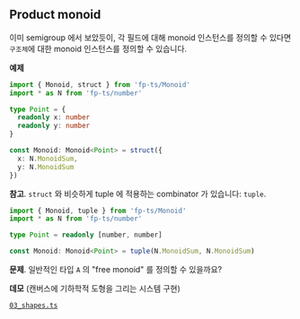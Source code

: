 ## Product monoid

이미 semigroup 에서 보았듯이, 각 필드에 대해 monoid 인스턴스를 정의할 수 있다면 `구조체`에 대한 monoid 인스턴스를 정의할 수 있습니다.

**예제**

```typescript
import { Monoid, struct } from 'fp-ts/Monoid'
import * as N from 'fp-ts/number'

type Point = {
  readonly x: number
  readonly y: number
}

const Monoid: Monoid<Point> = struct({
  x: N.MonoidSum,
  y: N.MonoidSum
})
```

**참고**. `struct` 와 비슷하게 tuple 에 적용하는 combinator 가 있습니다: `tuple`.

```typescript
import { Monoid, tuple } from 'fp-ts/Monoid'
import * as N from 'fp-ts/number'

type Point = readonly [number, number]

const Monoid: Monoid<Point> = tuple(N.MonoidSum, N.MonoidSum)
```

**문제**. 일반적인 타입 `A` 의 "free monoid" 를 정의할 수 있을까요?

**데모** (캔버스에 기하학적 도형을 그리는 시스템 구현)

[`03_shapes.ts`](/src/03_shapes.ts)
